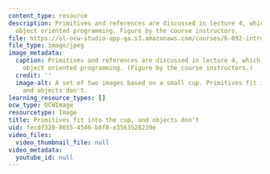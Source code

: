 ```yaml
---
content_type: resource
description: Primitives and references are discussed in lecture 4, which introduces
  object oriented programming. Figure by the course instructors.
file: https://ol-ocw-studio-app-qa.s3.amazonaws.com/courses/6-092-introduction-to-programming-in-java-january-iap-2010/fecdf32086554546b8f8e3563528239e_6-092iap10.jpg
file_type: image/jpeg
image_metadata:
  caption: Primitives and references are discussed in lecture 4, which introduces
    object oriented programming. (Figure by the course instructors.)
  credit: ''
  image-alt: A set of two images based on a small cup. Primitives fit into the cup,
    and objects don't.
learning_resource_types: []
ocw_type: OCWImage
resourcetype: Image
title: Primitives fit into the cup, and objects don't
uid: fecdf320-8655-4546-b8f8-e3563528239e
video_files:
  video_thumbnail_file: null
video_metadata:
  youtube_id: null
---
```

